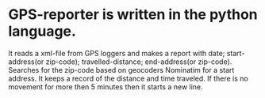 # GPS-reporter is written in the python language.
It reads a xml-file from GPS loggers and makes a report with date; start-address(or zip-code); travelled-distance; end-address(or zip-code).
Searches for the zip-code based on geocoders Nominatim for a start address.
It keeps a record of the distance and time traveled.
If there is no movement for more then 5 minutes then it starts a new line.
